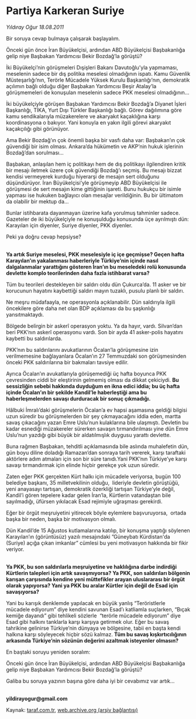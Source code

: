 # Partiya Karkeran Suriye 

*Yıldıray Oğur 18.08.2011*

<div class="yazi"><p>Bir soruya cevap bulmaya çalışarak başlayalım. </p>
<p>Önceki gün önce İran Büyükelçisi, ardından ABD Büyükelçisi Başbakanlığa gelip niye Başbakan Yardımcısı Bekir Bozdağ’la görüştü?</p>
<p>İki Büyükelçi’nin görüşmeleri Dışişleri Bakanı Davutoğlu’yla yapmaması, meselenin sadece bir dış politika meselesi olmadığının ispatı. Kamu Güvenlik Müsteşarlığı’nın, Terörle Mücadele Yüksek Kurulu Başkanlığı’nın, demokratik açılımın bağlı olduğu diğer Başbakan Yardımcısı Beşir Atalay’la görüşmemeleri de konuşulan meselenin sadece PKK meselesi olmadığının… </p>
<p>İki büyükelçiyle görüşen Başbakan Yardımcısı Bekir Bozdağ’a Diyanet İşleri Başkanlığı, TİKA, Yurt Dışı Türkler Başkanlığı bağlı. Görev dağılımına göre kamu sendikalarıyla müzakerelere ve akaryakıt kaçaklığına karşı koordinasyona o bakıyor. Yani konuyla en yakın ilgili görevi akaryakıt kaçakçılığı gibi görünüyor.</p>
<p>Ama Bekir Bozdağ’ın çok önemli başka bir vasfı daha var: Başbakan’ın çok güvendiği bir isim olması. Ankara’da hükümetin ve AKP’nin hukuk işlerinin Bozdağ’dan sorulması...</p>
<p>Başbakan, anlaşılan hem iç politikayı hem de dış politikayı ilgilendiren kritik bir mesajı iletmek üzere çok güvendiği Bozdağ’ı seçmiş. Bu mesajı bizzat kendisi vermeyerek kurduğu hiyerarşi de mesajın sert olduğunu düşündürüyor. İran Büyükelçisi’yle görüşmeyip ABD Büyükelçisi ile görüşmesi de sert mesajın kime gittiğinin işareti. Bunu hukukçu bir isimle yapması ise hukuken bağlayıcı olan mesajlar verildiğinin. Bu bir ültimatom da olabilir bir mektup da...</p>
<p>Bunlar istihbarata dayanmayan üzerine kafa yorulmuş tahminler sadece. Gazeteler de iki büyükelçiyle ne konuşulduğu konusunda üçe ayrılmıştı dün: Karayılan için diyenler, Suriye diyenler, PKK diyenler.</p>
<p>Peki ya doğru cevap hepsiyse? </p>
<p><b><br/>Ya artık Suriye meselesi, PKK meselesiyle iç içe geçmişse? Geçen hafta Karayılan’ın yakalanması haberleriyle Türkiye’nin içinde nasıl dalgalanmalar yarattığını gösteren İran’ın bu meseledeki rolü konusunda devlette komplo teorilerinden daha fazla istihbarat varsa? </b></p>
<p>Tüm bu teorileri destekleyen bir saldırı oldu dün Çukurca’da. 11 asker ve bir korucunun hayatını kaybettiği saldırı mayın tuzaklı, pusulu planlı bir saldırı.</p>
<p>Ne meşru müdafaayla, ne operasyonla açıklanabilir. Dün saldırıyla ilgili öncekilere göre daha net olan BDP açıklaması da bu şaşkınlığı yansıtmaktaydı. </p>
<p>Bölgede belirgin bir askerî operasyon yoktu. Ya da hayır, vardı. Silvan’dan beri PKK’nın askerî operasyonu vardı. Son bir ayda 41 asker-polis hayatını kaybetti bu saldırılarda.</p>
<p>PKK’nın bu saldırılarını avukatlarının Öcalan’la görüşmesine izin verilmemesine bağlayanlara Öcalan’ın 27 Temmuzdaki son görüşmesinden önceki PKK saldırılarına bir bakmaları tavsiye edilir.</p>
<p>Ayrıca Öcalan’ın avukatlarıyla görüşemediği üç hafta boyunca PKK çevresinden ciddi bir eleştirinin gelmemiş olması da dikkat çekiciydi. <b>Bu sessizliğin sebebi hakkında duyduğum en ikna edici iddia; bu üç hafta içinde Öcalan’ın bir şekilde Kandil’le haberleştiği ama bu haberleşmelerden savaşı durduracak bir sonuç çıkmadığı. </b></p>
<p>Hâlbuki İmralı’daki görüşmelerin Öcalan’a ev hapsi aşamasına geldiği bilgisi uzun süredir bu görüşmelerden bir şey çıkmayacağını iddia eden, martta savaş çıkacağını yazan Emre Uslu’nun kulaklarına bile ulaşmıştı. Devletin bu kadar esnediği müzakereler sürerken savaşın tırmandırılması yine dün Emre Uslu’nun yazdığı gibi büyük bir aldatılmışlık duygusu yarattı devlette. </p>
<p>Buna rağmen Başbakan, tehditli açıklamasında bile aslında muhalefetin dün, gün boyu diline doladığı Ramazan’dan sonraya tarih vererek, karşı taraftaki aktörlere adım atmaları için son bir süre tanıdı.Yani PKK’nın Türkiye’ye karşı savaşı tırmandırmak için elinde hiçbir gerekçe yok uzun süredir. </p>
<p>Zaten eğer PKK gerçekten Kürt halkı için mücadele veriyorsa, bugün 100 belediye başkanı, 35 milletvekilinin olduğu,  lideriyle devletin görüştüğü, yeni anayasayı tartışan, demokratik özerkliği tartışan Türkiye’yle değil, Kandil’i gören tepelere kadar gelen İran’la, Kürtlerin vatandaştan bile sayılmadığı, üfürsen yıkılacak Esad rejimiyle uğraşması gerekirdi.</p>
<p>Eğer bir örgüt meşruiyetini yitirecek böyle eylemlere başvuruyorsa,  ortada başka bir neden, başka bir motivasyon olmalı.</p>
<p>Dün Kandil’de 15 Ağustos kutlamalarına katılıp, bir konuşma yaptığı söylenen Karayılan’ın (görüntüsüz) yazılı mesajındaki ”Güneybatı Kürdistan'da (Suriye) açığa çıkan imkanlar” cümlesi bu yeni motivasyon hakkında bir fikir veriyor.</p>
<p><b><br/>Ya PKK, bu son saldırılarla meşruiyetine ve haklılığına darbe indirdiği Kürtlerin talepleri için artık savaşmıyorsa? Ya PKK, son saldırıları bölgenin karışan çarşısında kendine yeni müttefikler arayan uluslararası bir örgüt olarak yapıyorsa? Yani ya PKK bu aralar Kürtler için değil de Esad için savaşıyorsa? </b></p>
<p>Yani bu karışık denklemde yapılacak en büyük yanlış “Teröristlerle mücadele ediyorum” diye kendini savunan Esad’ı katliamla suçlarken, “Bıçak kemiğe dayandı” gibi tehlikeli sözlerle  “terörle mücadele ediyorum” diye Esad gibi halkını tanklarla karşı karşıya getirmek olur. Eğer bu savaş tahrikine gelinirse Türkiye’nin dünyaya ve bölgesine, tabii en başta kendi halkına karşı söyleyecek hiçbir sözü kalmaz. <b>Tüm bu savaş kışkırtıcılığının arkasında Türkiye’nin sözünün değerini azaltmak isteyenler olmasın?</b></p>
<p>En baştaki soruyu yeniden soralım: </p>
<p>Önceki gün önce İran Büyükelçisi, ardından ABD Büyükelçisi Başbakanlığa gelip niye Başbakan Yardımcısı Bekir Bozdağ’la görüştü?</p>
<p>Galiba bu soruya yazının başına göre daha iyi bir cevabımız var artık...</p>
<p><b><br/>yildirayogur@gmail.com</b></p>
</div>

Kaynak: [taraf.com.tr](http://www.taraf.com.tr/yildiray-ogur/makale-partiya-karkeran-suriye.htm), [web.archive.org (arşiv bağlantısı)](http://web.archive.org/web/20130709193604/http://www.taraf.com.tr/yildiray-ogur/makale-partiya-karkeran-suriye.htm)
